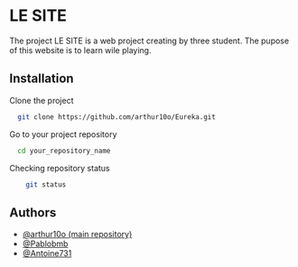 
# LE SITE

The project LE SITE is a web project creating by three student. The pupose of this website is to learn wile playing.

## Installation

Clone the project
```bash
  git clone https://github.com/arthur10o/Eureka.git
```

Go to your project repository

```bash
  cd your_repository_name
```

Checking repository status

```bash
    git status
```
## Authors

- [@arthur10o (main repository)](https://github.com/arthur10o)
- [@Pablobmb](https://github.com/Pablobmb)
- [@Antoine731](https://github.com/Antoine731)

